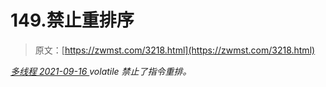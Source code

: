 <!--yml
category: 未分类
date: 0001-01-01 00:00:00
-->

# 149.禁止重排序

> 原文：[https://zwmst.com/3218.html](https://zwmst.com/3218.html)

   [ *多线程* ](https://zwmst.com/%e5%a4%9a%e7%ba%bf%e7%a8%8b)*[ <time datetime="2021-09-17T00:49:54+08:00"> 2021-09-16 </time> ](https://zwmst.com/3218.html)  volatile 禁止了指令重排。*